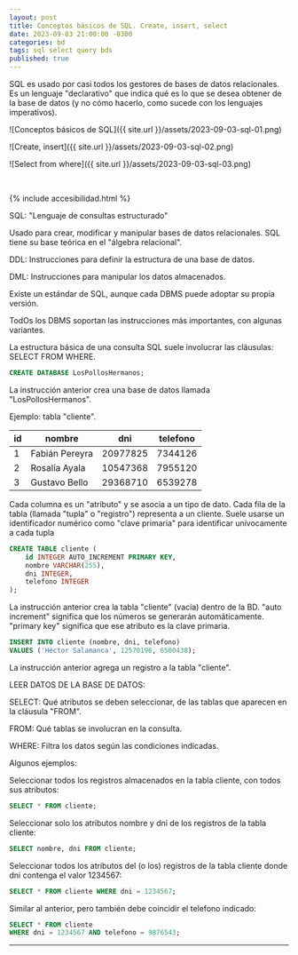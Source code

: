 ```yaml
---
layout: post
title: Conceptos básicos de SQL. Create, insert, select
date: 2023-09-03 21:00:00 -0300
categories: bd
tags: sql select query bds
published: true
---
```


SQL es usado por casi todos los gestores de bases de datos relacionales. Es un lenguaje "declarativo" que indica qué es lo que se desea obtener de la base de datos (y no cómo hacerlo, como sucede con los lenguajes imperativos).

![Conceptos básicos de SQL]({{ site.url }}/assets/2023-09-03-sql-01.png)

![Create, insert]({{ site.url }}/assets/2023-09-03-sql-02.png)

![Select from where]({{ site.url }}/assets/2023-09-03-sql-03.png)


&nbsp;

{% include accesibilidad.html %}

SQL: "Lenguaje de consultas estructurado"

Usado para crear, modificar y manipular bases de datos relacionales. SQL tiene su base teórica en el "álgebra relacional".

DDL: Instrucciones para definir la estructura de una base de datos.

DML: Instrucciones para manipular los datos almacenados.

Existe un estándar de SQL, aunque cada DBMS puede adoptar su propia versión.

TodOs los DBMS soportan las instrucciones más importantes, con algunas variantes.

La estructura básica de una consulta SQL suele involucrar las cláusulas: SELECT FROM WHERE.

```sql
CREATE DATABASE LosPollosHermanos;
```
La instrucción anterior crea una base de datos llamada "LosPollosHermanos".

Ejemplo: tabla "cliente".

| id | nombre         | dni      | telefono |
|----|----------------|----------|----------|
| 1  | Fabián Pereyra | 20977825 | 7344126  |
| 2  | Rosalía Ayala  | 10547368 | 7955120  |
| 3  | Gustavo Bello  | 29368710 | 6539278  |

Cada columna es un "atributo" y se asocia a un tipo de dato. Cada fila de la tabla (llamada "tupla" o "registro") representa a un cliente. Suele usarse un identificador numérico como "clave primaria" para identificar unívocamente a cada tupla

```sql
CREATE TABLE cliente (
    id INTEGER AUTO_INCREMENT PRIMARY KEY,
    nombre VARCHAR(255),
    dni INTEGER,
    telefono INTEGER
);
```
La instrucción anterior crea la tabla "cliente" (vacía) dentro de la BD. "auto increment" significa que los números se generarán automáticamente. "primary key" significa que ese atributo es la clave primaria.

```sql
INSERT INTO cliente (nombre, dni, telefono)
VALUES ('Héctor Salamanca', 12570196, 6500438);
```
La instrucción anterior agrega un registro a la tabla "cliente".

LEER DATOS DE LA BASE DE DATOS:

SELECT: Qué atributos se deben seleccionar, de las tablas que aparecen en la cláusula "FROM".

FROM: Qué tablas se involucran en la consulta.

WHERE: Filtra los datos según las condiciones indicadas.

Algunos ejemplos:

Seleccionar todos los registros almacenados en la tabla cliente, con todos sus atributos:
```sql
SELECT * FROM cliente;
```

Seleccionar solo los atributos nombre y dni de los registros de la tabla cliente:
```sql
SELECT nombre, dni FROM cliente;
```

Seleccionar todos los atributos del (o los) registros de la tabla cliente donde dni contenga el valor 1234567:
```sql
SELECT * FROM cliente WHERE dni = 1234567;
```

Similar al anterior, pero también debe coincidir el telefono indicado:
```sql
SELECT * FROM cliente 
WHERE dni = 1234567 AND telefono = 9876543;
```


</div></details>


<hr />
